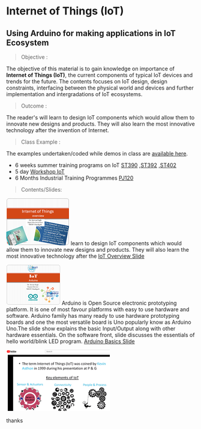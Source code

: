 # Internet of Things (IoT)
## Using Arduino for making applications in IoT Ecosystem
> Objective : 

The objective of this material is to gain knowledge on importance of **Internet of Things (IoT)**, the current components of typical IoT devices and trends for the future. The contents focuses on IoT design, design constraints, interfacing between the physical world and devices and further implementation and intergradations of  IoT ecosystems.

> Outcome : 

The reader's will learn to design IoT components which would allow them to innovate new designs and products. They will also learn the most innovative technology after the invention of Internet.  

> Class Example : 

The examples undertaken/coded while demos in class are [available here](./ClassExamples/). 
- 6 weeks summer training programs on IoT [ST390](./ClassExamples/ST390) ,[ST392](./ClassExamples/ST392) ,[ST402](./ClassExamples/ST402) 
- 5 day   [Workshop IoT](./ClassExamples/Workshop_IoT) 
- 6 Months Industrial Training Programmes [PJ120](./ClassExamples/PJ120) 


> Contents/Slides: 

![Overview of IoT Ecosystem](./Slides/images/IoT_overview.png) learn to design IoT components which would allow them to innovate new designs and products. They will also learn the most innovative technology after the [IoT Overview Slide](./Slides/1.IoT_overview.pdf)

![Understanding Basics of Arduino](./Slides/images/Arduino_overview.png)  Arduino is Open Source electronic prototyping platform. It is one of most favour platforms with easy to use hardware and software. Arduino family has many ready to use hardware prototyping boards and one the most versatile board is Uno popularly know as Arduino Uno.The slide show explains the basic Input/Output along with other hardware essentials. On the software front, slide discusses the essentials of hello world/blink LED program. [Arduino Basics Slide](./Slides/1a.Arduino_Basic.pdf)

[![IoT - a rising paradigm](./Slides/images/IoT_overview_y.png)](https://www.youtube.com/watch?v=C6rn6uPguyE "IoT - a rising paradigm")

thanks
